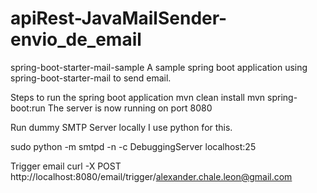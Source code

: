 # apiRest-JavaMailSender-envio_de_email
spring-boot-starter-mail-sample
A sample spring boot application using spring-boot-starter-mail to send email.

Steps to run the spring boot application
mvn clean install
mvn spring-boot:run
The server is now running on port 8080

Run dummy SMTP Server locally
I use python for this.

sudo python -m smtpd -n -c DebuggingServer localhost:25

Trigger email
curl -X POST http://localhost:8080/email/trigger/alexander.chale.leon@gmail.com
